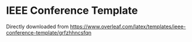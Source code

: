 # IEEE Conference Template

Directly downloaded from https://www.overleaf.com/latex/templates/ieee-conference-template/grfzhhncsfqn
